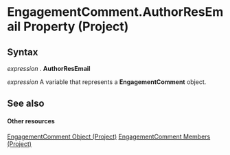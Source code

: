 
# EngagementComment.AuthorResEmail Property (Project)

## Syntax

 _expression_ . **AuthorResEmail**

 _expression_ A variable that represents a **EngagementComment** object.


## See also


#### Other resources


[EngagementComment Object (Project)](4ca86b23-f8a2-0939-3cc5-196e72d06f01.md)
[EngagementComment Members (Project)](739c0d51-7f6a-90d6-5160-c8634c6dffe3.md)
